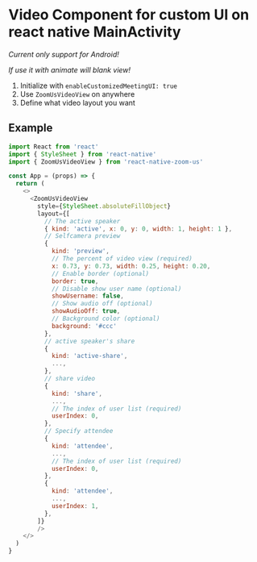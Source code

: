# Video Component for custom UI on react native MainActivity

*Current only support for Android!*

*If use it with animate will blank view!*

1. Initialize with `enableCustomizedMeetingUI: true`
2. Use `ZoomUsVideoView` on anywhere
3. Define what video layout you want

## Example

```js
import React from 'react'
import { StyleSheet } from 'react-native'
import { ZoomUsVideoView } from 'react-native-zoom-us'

const App = (props) => {
  return (
    <>
      <ZoomUsVideoView
        style={StyleSheet.absoluteFillObject}
        layout={[
          // The active speaker
          { kind: 'active', x: 0, y: 0, width: 1, height: 1 },
          // Selfcamera preview
          {
            kind: 'preview',
            // The percent of video view (required)
            x: 0.73, y: 0.73, width: 0.25, height: 0.20,
            // Enable border (optional)
            border: true,
            // Disable show user name (optional)
            showUsername: false,
            // Show audio off (optional)
            showAudioOff: true,
            // Background color (optional)
            background: '#ccc'
          },
          // active speaker's share
          {
            kind: 'active-share',
            ...,
          },
          // share video
          {
            kind: 'share',
            ...,
            // The index of user list (required)
            userIndex: 0,
          },
          // Specify attendee
          {
            kind: 'attendee',
            ...,
            // The index of user list (required)
            userIndex: 0,
          },
          {
            kind: 'attendee',
            ...,
            userIndex: 1,
          },
        ]}
        />
    </>
  )
}
```
